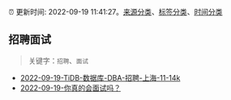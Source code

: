 :alarm_clock: 更新时间: 2022-09-19 11:41:27。[来源分类](../README.md)、[标签分类](../TAGS.md)、[时间分类](../TIMELINE.md)

## 招聘面试


> 关键字：`招聘`、`面试`



- [2022-09-19-TiDB-数据库-DBA-招聘-上海-11-14k](https://www.v2ex.com/t/881329) 
- [2022-09-19-你真的会面试吗？](https://toutiao.io/k/1zwlcj0) 